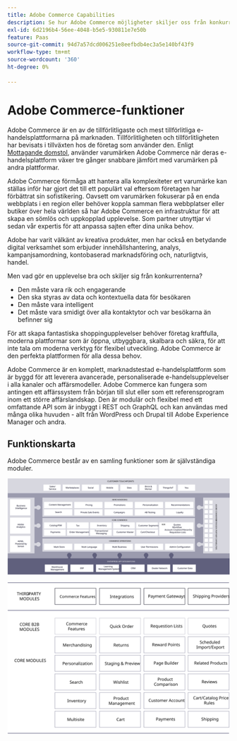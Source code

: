 ```yaml
---
title: Adobe Commerce Capabilities
description: Se hur Adobe Commerce möjligheter skiljer oss från konkurrenterna.
exl-id: 6d2196b4-56ee-4048-b5e5-930811e7e50b
feature: Paas
source-git-commit: 94d7a57dcd006251e8eefbdb4ec3a5e140bf43f9
workflow-type: tm+mt
source-wordcount: '360'
ht-degree: 0%

---
```


# Adobe Commerce-funktioner

Adobe Commerce är en av de tillförlitligaste och mest tillförlitliga e-handelsplattformarna på marknaden. Tillförlitligheten och tillförlitligheten har bevisats i tillväxten hos de företag som använder den. Enligt [Mottagande domstol](https://hostingtribunal.com/blog/magento-statistics/#gref), använder varumärken Adobe Commerce när deras e-handelsplattform växer tre gånger snabbare jämfört med varumärken på andra plattformar.

Adobe Commerce förmåga att hantera alla komplexiteter ert varumärke kan ställas inför har gjort det till ett populärt val eftersom företagen har förbättrat sin sofistikering. Oavsett om varumärken fokuserar på en enda webbplats i en region eller behöver koppla samman flera webbplatser eller butiker över hela världen så har Adobe Commerce en infrastruktur för att skapa en sömlös och uppkopplad upplevelse. Som partner utnyttjar vi sedan vår expertis för att anpassa sajten efter dina unika behov.

Adobe har varit välkänt av kreativa produkter, men har också en betydande digital verksamhet som erbjuder innehållshantering, analys, kampanjsamordning, kontobaserad marknadsföring och, naturligtvis, handel.

Men vad gör en upplevelse bra och skiljer sig från konkurrenterna?

- Den måste vara rik och engagerande
- Den ska styras av data och kontextuella data för besökaren
- Den måste vara intelligent
- Det måste vara smidigt över alla kontaktytor och var besökarna än befinner sig

För att skapa fantastiska shoppingupplevelser behöver företag kraftfulla, moderna plattformar som är öppna, utbyggbara, skalbara och säkra, för att inte tala om moderna verktyg för flexibel utveckling. Adobe Commerce är den perfekta plattformen för alla dessa behov.

Adobe Commerce är en komplett, marknadstestad e-handelsplattform som är byggd för att leverera avancerade, personaliserade e-handelsupplevelser i alla kanaler och affärsmodeller. Adobe Commerce kan fungera som antingen ett affärssystem från början till slut eller som ett referensprogram inom ett större affärslandskap. Den är modulär och flexibel med ett omfattande API som är inbyggt i REST och GraphQL och kan användas med många olika huvuden - allt från WordPress och Drupal till Adobe Experience Manager och andra.

## Funktionskarta

Adobe Commerce består av en samling funktioner som är självständiga moduler.

![Adobe Commerce - översikt](../../assets/playbooks/capabilities-map.svg)

![Adobe Commerce - översikt](../../assets/playbooks/capabilities-modules.svg)
